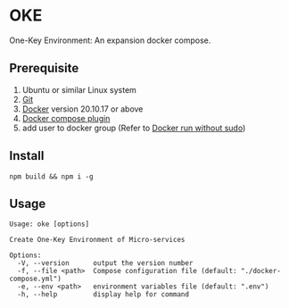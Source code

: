 # OKE

One-Key Environment: An expansion docker compose.

## Prerequisite

1. Ubuntu or similar Linux system
1. [Git](https://git-scm.com/)
1. [Docker](https://docs.docker.com/engine/install/ubuntu/) version 20.10.17 or above
1. [Docker compose plugin](https://docs.docker.com/compose/install/linux/)
1. add user to docker group (Refer to [Docker run without sudo](https://www.baeldung.com/linux/docker-run-without-sudo))

## Install

```
npm build && npm i -g
```

## Usage

```
Usage: oke [options]

Create One-Key Environment of Micro-services

Options:
  -V, --version      output the version number
  -f, --file <path>  Compose configuration file (default: "./docker-compose.yml")
  -e, --env <path>   environment variables file (default: ".env")
  -h, --help         display help for command
```
